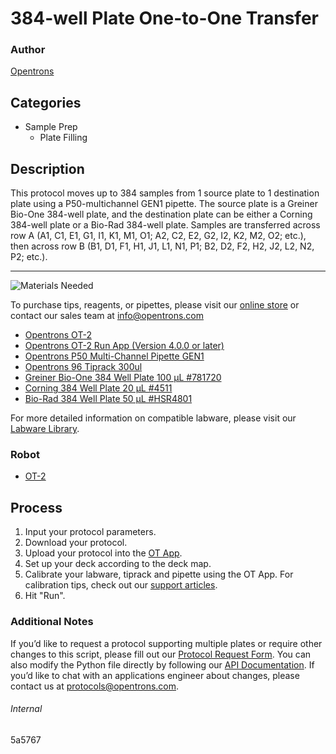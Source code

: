 # 384-well Plate One-to-One Transfer

### Author
[Opentrons](https://opentrons.com/)



## Categories
* Sample Prep
	* Plate Filling

## Description
This protocol moves up to 384 samples from 1 source plate to 1 destination plate using a P50-multichannel GEN1 pipette. The source plate is a Greiner Bio-One 384-well plate, and the destination plate can be either a Corning 384-well plate or a Bio-Rad 384-well plate. Samples are transferred across row A (A1, C1, E1, G1, I1, K1, M1, O1; A2, C2, E2, G2, I2, K2, M2, O2; etc.), then across row B (B1, D1, F1, H1, J1, L1, N1, P1; B2, D2, F2, H2, J2, L2, N2, P2; etc.).

---
![Materials Needed](https://s3.amazonaws.com/opentrons-protocol-library-website/custom-README-images/001-General+Headings/materials.png)

To purchase tips, reagents, or pipettes, please visit our [online store](https://shop.opentrons.com/) or contact our sales team at [info@opentrons.com](mailto:info@opentrons.com)

* [Opentrons OT-2](https://shop.opentrons.com/collections/ot-2-robot/products/ot-2)
* [Opentrons OT-2 Run App (Version 4.0.0 or later)](https://opentrons.com/ot-app/)
* [Opentrons P50 Multi-Channel Pipette GEN1](https://shop.opentrons.com/collections/ot-2-pipettes)
* [Opentrons 96 Tiprack 300ul](https://shop.opentrons.com/collections/opentrons-tips)
* [Greiner Bio-One 384 Well Plate 100 µL #781720](https://www.gbo.com/en_US.html)
* [Corning 384 Well Plate 20 µL #4511](https://ecatalog.corning.com/life-sciences/b2c/EUOther/en/Microplates/Assay-Microplates/384-Well-Microplates/Corning®-384-well-Solid-Black-and-White-Polystyrene-Microplates/p/4511)
* [Bio-Rad 384 Well Plate 50 µL #HSR4801](https://www.bio-rad.com/en-us/sku/hsr4801-hard-shell-384-well-pcr-plates-clear-clear-barcoded?ID=HSR4801)

For more detailed information on compatible labware, please visit our [Labware Library](https://labware.opentrons.com/).

### Robot
* [OT-2](https://opentrons.com/ot-2)

## Process

1. Input your protocol parameters.
2. Download your protocol.
3. Upload your protocol into the [OT App](https://opentrons.com/ot-app).
4. Set up your deck according to the deck map.
5. Calibrate your labware, tiprack and pipette using the OT App. For calibration tips, check out our [support articles](https://support.opentrons.com/en/collections/1559720-guide-for-getting-started-with-the-ot-2).
6. Hit "Run".


### Additional Notes

If you’d like to request a protocol supporting multiple plates or require other changes to this script, please fill out our [Protocol Request Form](https://opentrons-protocol-dev.paperform.co/). You can also modify the Python file directly by following our [API Documentation](https://docs.opentrons.com/v2/). If you’d like to chat with an applications engineer about changes, please contact us at [protocols@opentrons.com](mailto:protocols@opentrons.com).

###### Internal
5a5767
